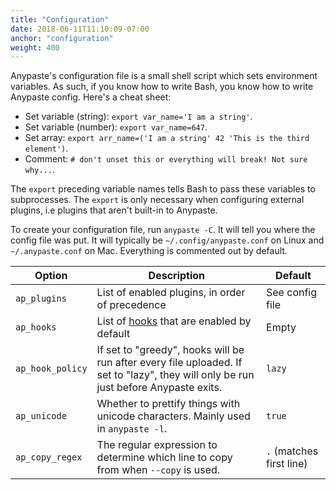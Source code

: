 ```yaml
---
title: "Configuration"
date: 2018-06-11T11:10:09-07:00
anchor: "configuration"
weight: 400
---
```


Anypaste's configuration file is a small shell script which sets environment variables. As such, if you know how to write Bash, you know how to write Anypaste config. Here's a cheat sheet:

* Set variable (string): `export var_name='I am a string'`.
* Set variable (number): `export var_name=647`.
* Set array: `export arr_name=('I am a string' 42 'This is the third element')`.
* Comment: `# don't unset this or everything will break! Not sure why...`.

The `export` preceding variable names tells Bash to pass these variables to subprocesses. The `export` is only necessary when configuring external plugins, i.e plugins that aren't built-in to Anypaste.

To create your configuration file, run `anypaste -C`. It will tell you where the config file was put. It will typically be `~/.config/anypaste.conf` on Linux and `~/.anypaste.conf` on Mac. Everything is commented out by default.

Option | Description | Default
---|---|---
`ap_plugins` | List of enabled plugins, in order of precedence | See config file
`ap_hooks` | List of [hooks](#hooks) that are enabled by default | Empty
`ap_hook_policy` | If set to "greedy", hooks will be run after every file uploaded. If set to "lazy", they will only be run just before Anypaste exits. | `lazy`
`ap_unicode` | Whether to prettify things with unicode characters. Mainly used in `anypaste -l`. | `true`
`ap_copy_regex` | The regular expression to determine which line to copy from when `--copy` is used. | `.` (matches first line)
